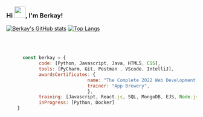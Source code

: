 ### Hi <img src="https://raw.githubusercontent.com/MartinHeinz/MartinHeinz/master/wave.gif" width="30px">, I'm Berkay!

[![Berkay's GitHub stats](https://github-readme-stats.vercel.app/api?username=berkayclk06&theme=dark)](https://www.youtube.com/watch?v=dQw4w9WgXcQ)                     [![Top Langs](https://github-readme-stats.vercel.app/api/top-langs/?username=berkayclk06&langs_count=5&theme=dark)](https://www.youtube.com/watch?v=dQw4w9WgXcQ)
<!-- All credit for Top Langs is for https://github.com/anuraghazra/github-readme-stats
All credir for GitHub stats is for https://github.com/anuraghazra/github-readme-stats -->

<br><br>
```javascript
      const berkay = {
            code: [Python, Javascript, Java, HTML5, CSS],
            tools: [PyCharm, Git, Postman , VScode, IntelliJ],
            awardsCertificates: {
                              name: "The Complete 2022 Web Development Bootcamp",
                              trainer: "App Brewery",
                              },                 
            training: [Javascript, React.js, SQL, MongoDB, EJS, Node.js, Python, Java, HTML5, CSS],
            inProgress: [Python, Docker]
    }
```
